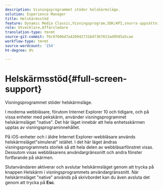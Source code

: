 ```yaml
---
description: Visningsprogrammet stöder helskärmsläge.
solution: Experience Manager
title: Helskärmsstöd
feature: Dynamic Media Classic,Visningsprogram,SDK/API,snurra uppsättningar
role: Utvecklare,Affärsledare
translation-type: tm+mt
source-git-commit: f6c97606d7a4209427316d7367013ad9585a5cae
workflow-type: tm+mt
source-wordcount: '154'
ht-degree: 0%

---
```



# Helskärmsstöd{#full-screen-support}

Visningsprogrammet stöder helskärmsläge.

I moderna webbläsare, förutom Internet Explorer 10 och tidigare, och på vissa enheter med pekskärm, använder visningsprogrammet helskärmsläget &quot;native&quot;. Det här läget innebär att hela enhetsskärmen upptas av visningsprograminnehållet.

På iOS-enheter och i äldre Internet Explorer-webbläsare används helskärmsläget&quot;simulerat&quot; istället. I det här läget ändras visningsprogrammets storlek så att hela delen av webbläsarfönstret visas. Dessutom visas webbläsarens användargränssnitt och andra fönster fortfarande på skärmen.

Slutanvändaren aktiverar och avslutar helskärmsläget genom att trycka på knappen Helskärm i visningsprogrammets användargränssnitt. När helskärmsläget &quot;native&quot; används på skrivbordet kan du även avsluta det genom att trycka på **Esc**.
